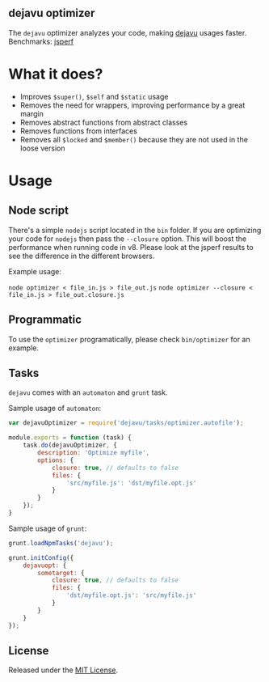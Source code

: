 dejavu optimizer
------

The `dejavu` optimizer analyzes your code, making [dejavu](https://github.com/IndigoUnited/dejavu) usages faster.   
Benchmarks: [jsperf](http://jsperf.com/oop-benchmark/107)



# What it does?

- Improves `$super()`, `$self` and `$static` usage
- Removes the need for wrappers, improving performance by a great margin
- Removes abstract functions from abstract classes
- Removes functions from interfaces
- Removes all `$locked` and `$member()` because they are not used in the loose version


# Usage

## Node script

There's a simple `nodejs` script located in the `bin` folder.
If you are optimizing your code for `nodejs` then pass the `--closure` option. This will boost the performance when running code in v8.
Please look at the jsperf results to see the difference in the different browsers.

Example usage:

`node optimizer < file_in.js > file_out.js`
`node optimizer --closure < file_in.js > file_out.closure.js`


## Programmatic

To use the `optimizer` programatically, please check `bin/optimizer` for an example.


## Tasks

`dejavu` comes with an `automaton` and `grunt` task.

Sample usage of `automaton`:

```js
var dejavuOptimizer = require('dejavu/tasks/optimizer.autofile');

module.exports = function (task) {
    task.do(dejavuOptimizer, {
        description: 'Optimize myfile',
        options: {
            closure: true, // defaults to false
            files: {
                'src/myfile.js': 'dst/myfile.opt.js'
            }
        }
    });
}
```

Sample usage of `grunt`:

```js
grunt.loadNpmTasks('dejavu');

grunt.initConfig({
    dejavuopt: {
        sometarget: {
            closure: true, // defaults to false
            files: {
                'dst/myfile.opt.js': 'src/myfile.js'
            }
        }
    }
});
```


## License ##

Released under the [MIT License](http://www.opensource.org/licenses/mit-license.php).